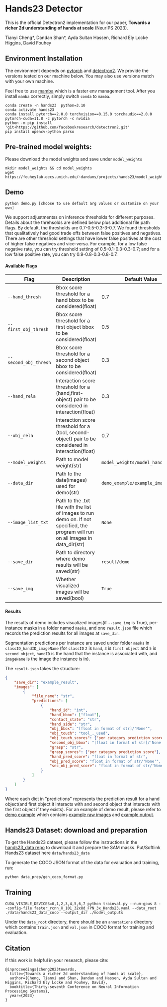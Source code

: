 # Hands23 Detector 
This is the official Detectron2 implementation for our paper, **Towards a richer 2d understanding of hands at scale** (NeurIPS 2023).

Tianyi Cheng*, Dandan Shan*, Ayda Sultan Hassen, Richard Ely Locke Higgins, David Fouhey

## Environment Installation

The environment depends on [pytorch](https://pytorch.org/get-started/locally/) and [detectron2](https://detectron2.readthedocs.io/en/latest/tutorials/install.html). We provide the versions tested on our machine below. You may also use versions match with your own machine. 

Feel free to use [mamba](https://mamba.readthedocs.io/en/latest/user_guide/mamba.html) which is a faster env management tool. After you install `mamba` correctly, simply switch `conda` to `mamba`. 
```
conda create -n hands23  python=3.10
conda activate hands23
conda install pytorch==2.0.0 torchvision==0.15.0 torchaudio==2.0.0 pytorch-cuda=11.8 -c pytorch -c nvidia
python -m pip install 'git+https://github.com/facebookresearch/detectron2.git'
pip install opencv-python parso 
```

## Pre-trained model weights:
Please download the model weights and save under `model_weights` 
```
mkdir model_weights && cd model_weights
wget https://fouheylab.eecs.umich.edu/~dandans/projects/hands23/model_weights/model_hands23.pth
```


## Demo

```
python demo.py [choose to use default arg values or customize on your own]
```
We support adjustmentss on inference thresholds for different purposes. Details about the threhsolds are defined below plus additional file path flags. By default, the thresholds are 0.7-0.5-0.3-3-0.7. We found thresholds that qualitatively had good trade offs between false positives and negatives. There are other threshold settings that have lower false positives at the cost of higher false negatives and vice-versa. For example, for a low false negative rate, you can try threshold setting of 0.5-0.1-0.3-0.3-0.7; and for a low false positive rate, you can try 0.9-0.8-0.3-0.8-0.7.

#### Available Flags

| Flag | Description | Default Value |
|------|-------------|---------------|
| `--hand_thresh` | Bbox score threshold for a hand bbox to be considered(float) | 0.7 |
| `--first_obj_thresh` | Bbox score threshold for a first object bbox to be considered(float) | 0.5 |
| `--second_obj_thresh` | Bbox score threshold for a second object bbox to be considered(float) | 0.3 |
| `--hand_rela` | Interaction score threshold for a (hand,first-object) pair to be considered in interaction(float) | 0.3 |
| `--obj_rela` | Interaction score threshold for a (tool, second-object) pair to be considered in interaction(float) | 0.7 |
| `--model_weights` | Path to model weight(str) | `model_weights/model_hands23.pth` |
| `--data_dir` | Path to the data(images) used for demo(str) | `demo_example/example_images` |
| `--image_list_txt` | Path to the .txt file with the list of images to run demo on. If not specified, the program will run on all images in data_dir(str) | `None` |
| `--save_dir` | Path to directory where demo results will be saved(str) | `result/demo` |
| `--save_img` | Whether visualized images will be saved(bool)  | `True` |

#### Results
The results of demo includes visualized images(if `--save_img` is True), per-instance masks in a folder named `masks`, and one `result.json` file which records the prediction results for all images at `save_dir`.

Segmentation predictions per instance are saved under folder `masks` in `classID_handID_imageName` (for `classID` `2` is `hand`, `3` is `first object` and `5` is `second object`, `handID` is the hand that the instance is associated with, and `imageName` is the image the instance is in).

The `result.json` takes the structure:
```json
{
    "save_dir": "example_result",
    "images": [
        {
            "file_name": "str",
            "predictions": [
                {
                    "hand_id": "int",
                    "hand_bbox": ["float"],
                    "contact_state": "str",
                    "hand_side": "str",
                    "obj_bbox": "[float in format of str]/'None'",
                    "obj_touch": "tool_,_used",
                    "obj_touch_scores": {"per category prediction score"},
                    "second_obj_bbox": "[float in format of str]/'None'",
                    "grasp": "str",
                    "grasp_scores": {"per category prediction score"},
                    "hand_pred_score": "float in format of str",
                    "obj_pred_score": "float in format of str/'None'",
                    "sec_obj_pred_score": "float in format of str/'None'"
                }
            ]
        }
    ]
}
```
Where each dict in "predictions" represents the prediction result for a hand object(and first object it interacts with and second object that interacts with the first object if they exists). For an example of demo result, please refer to [demo example](./demo_example) which contains [example raw images](./demo_example/example_images) and [example output](./demo_example/example_result).


## Hands23 Dataset: download and preparation
To get the Hands23 dataset, please follow the instructions in the [hands23_data repo](https://github.com/ddshan/hands23_data.pre_release) to download it and prepare the SAM masks. Put/Softlink Hands23 dataset here `data/hands23_data`

To generate the COCO JSON format of the data for evaluation and training, run:
```
python data_prep/gen_coco_format.py
```

## Training

```
CUDA_VISIBLE_DEVICES=0,1,2,3,4,5,6,7 python trainval.py --num-gpus 8 --config-file faster_rcnn_X_101_32x8d_FPN_3x_Hands23.yaml --data_root ./data/hands23_data_coco --output_dir ./model_outputs
```
Under the `data_root` directory, there should be an `annotations` directory which contains `train.json` and `val.json` in COCO format for training and evaluation.



## Citation

If this work is helpful in your research, please cite:
```
@inproceedings{cheng2023towards,
  title={Towards a richer 2d understanding of hands at scale},
  author={Cheng, Tianyi and Shan, Dandan and Hassen, Ayda Sultan and Higgins, Richard Ely Locke and Fouhey, David},
  booktitle={Thirty-seventh Conference on Neural Information Processing Systems},
  year={2023}
}
```
